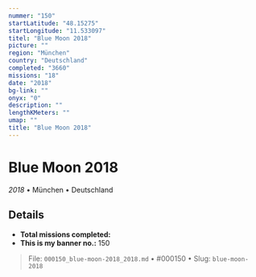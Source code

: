 ```yaml
---
nummer: "150"
startLatitude: "48.15275"
startLongitude: "11.533097"
titel: "Blue Moon 2018"
picture: ""
region: "München"
country: "Deutschland"
completed: "3660"
missions: "18"
date: "2018"
bg-link: ""
onyx: "0"
description: ""
lengthKMeters: ""
umap: ""
title: "Blue Moon 2018"
---
```

# Blue Moon 2018

*2018* • München • Deutschland



## Details


- **Total missions completed:** 
- **This is my banner no.:** 150





> File: `000150_blue-moon-2018_2018.md` • #000150 • Slug: `blue-moon-2018`
